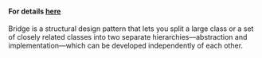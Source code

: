 #### For details [here](https://refactoring.guru/design-patterns/bridge)
Bridge is a structural design pattern that lets you split a large class or a set of closely related classes into two separate hierarchies—abstraction and implementation—which can be developed independently of each other.
